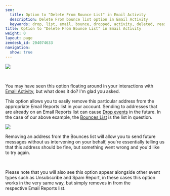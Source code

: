 ```yaml
---
seo:
  title: Option to "Delete From Bounce List" in Email Activity
  description: Delete From bounce list option in Email Activity
  keywords: drop, list, email, bounce, dropped, activity, deleted, reason, delete from bounce list, bounce list, bounced address
title: Option to "Delete From Bounce List" in Email Activity
weight: 0
layout: page
zendesk_id: 204074633
navigation:
  show: true
---
```


![]({{root_url}}/images/deletefrombouncelist.png)

&nbsp;

You may have seen this option floating around in your interactions with [Email Activity](https://sendgrid.com/logs/index), but what does it do? I'm glad you asked.&nbsp;

This option allows you to easily remove this particular address from the appropriate Email Reports&nbsp;list in your account. Sending to addresses that are already on an Email Reports list can cause [Drop events](/hc/en-us/articles/203790456-Drop-Reason-Bounced-Address) in the future. In the case of our above example, the [Bounces List](https://sendgrid.com/bounces)&nbsp;is the list in question.

![]({{root_url}}/images/emailreports.gif)

Removing an address from the Bounces list will allow you to send future messages without us intervening on your behalf, you're essentially telling us that this address should be fine, but something went wrong and you'd like to try again.&nbsp;

&nbsp;

Please note that you will also see this option appear alongside other event types such as&nbsp;Unsubscribe and Spam Report, in these cases this option works in the very same way, but simply removes in from the respective&nbsp;Email Reports list.&nbsp;
